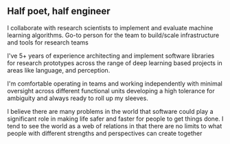 ## Half poet, half engineer

I collaborate with research scientists to implement and evaluate machine learning algorithms. Go-to person for the team to build/scale infrastructure and tools for research teams

I've 5+ years of experience architecting and implement software libraries for research prototypes across the range of deep learning based projects in areas like language, and perception.

I'm comfortable operating in teams and working independently with minimal oversight across different functional units developing a high tolerance for ambiguity and always ready to roll up my sleeves.

I believe there are many problems in the world that software could play a significant role in making life safer and faster for people to get things done. I tend to see the world as a web of relations in that there are no limits to what people with different strengths and perspectives can create together
